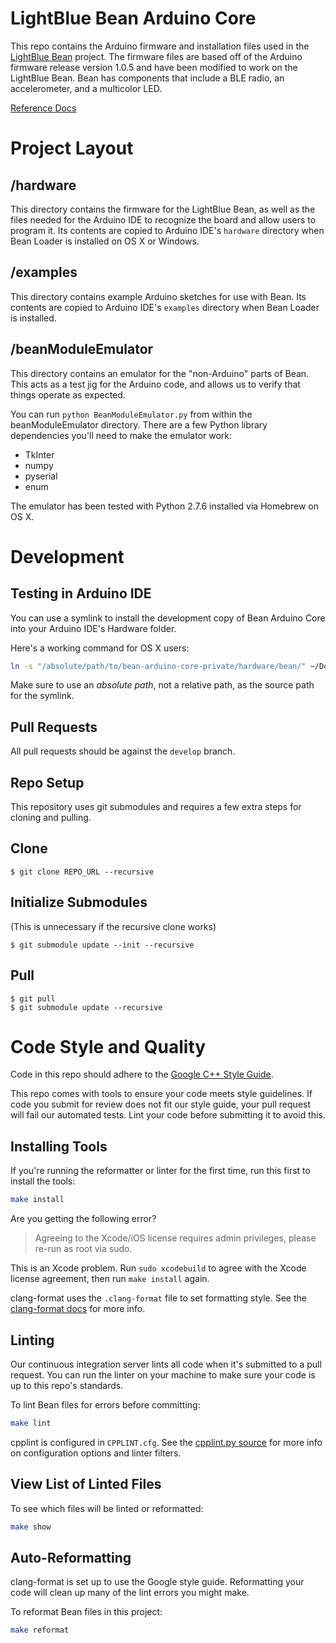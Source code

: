 # LightBlue Bean Arduino Core

This repo contains the Arduino firmware and installation files used in the [LightBlue Bean](https://punchthrough.com/bean) project. The firmware files are based off of the Arduino firmware release version 1.0.5 and have been modified to work on the LightBlue Bean. Bean has components that include a BLE radio, an accelerometer, and a multicolor LED.

[Reference Docs](https://punchthrough.com/bean/reference)

# Project Layout

## /hardware

This directory contains the firmware for the LightBlue Bean, as well as the files needed for the Arduino IDE to recognize the board and allow users to program it. Its contents are copied to Arduino IDE's `hardware` directory when Bean Loader is installed on OS X or Windows.

## /examples

This directory contains example Arduino sketches for use with Bean. Its contents are copied to Arduino IDE's `examples` directory when Bean Loader is installed.

## /beanModuleEmulator

This directory contains an emulator for the "non-Arduino" parts of Bean. This acts as a test jig for the Arduino code, and allows us to verify that things operate as expected.

You can run `python BeanModuleEmulator.py` from within the beanModuleEmulator directory. There are a few Python library dependencies you'll need to make the emulator work:

* TkInter
* numpy
* pyserial
* enum

The emulator has been tested with Python 2.7.6 installed via Homebrew on OS X.

# Development

## Testing in Arduino IDE

You can use a symlink to install the development copy of Bean Arduino Core into your Arduino IDE's Hardware folder.

Here's a working command for OS X users:

```sh
ln -s "/absolute/path/to/bean-arduino-core-private/hardware/bean/" ~/Documents/Arduino/hardware
```

Make sure to use an *absolute path*, not a relative path, as the source path for the symlink.

## Pull Requests

All pull requests should be against the `develop` branch.

## Repo Setup

This repository uses git submodules and requires a few extra steps for cloning and pulling.

## Clone

```
$ git clone REPO_URL --recursive
```

## Initialize Submodules

(This is unnecessary if the recursive clone works)

```
$ git submodule update --init --recursive
```

## Pull

```
$ git pull
$ git submodule update --recursive
```

# Code Style and Quality

Code in this repo should adhere to the [Google C++ Style Guide](https://google.github.io/styleguide/cppguide.html).

This repo comes with tools to ensure your code meets style guidelines. If code you submit for review does not fit our style guide, your pull request will fail our automated tests. Lint your code before submitting it to avoid this.

## Installing Tools

If you're running the reformatter or linter for the first time, run this first to install the tools:

```sh
make install
```

Are you getting the following error?

> Agreeing to the Xcode/iOS license requires admin privileges, please re-run as root via sudo.

This is an Xcode problem. Run `sudo xcodebuild` to agree with the Xcode license agreement, then run `make install` again.

clang-format uses the `.clang-format` file to set formatting style. See the [clang-format docs](http://clang.llvm.org/docs/ClangFormat.html) for more info.

## Linting

Our continuous integration server lints all code when it's submitted to a pull request. You can run the linter on your machine to make sure your code is up to this repo's standards.

To lint Bean files for errors before committing:

```sh
make lint
```

cpplint is configured in `CPPLINT.cfg`. See the [cpplint.py source](https://google-styleguide.googlecode.com/svn/trunk/cpplint/cpplint.py) for more info on configuration options and linter filters.

## View List of Linted Files

To see which files will be linted or reformatted:

```sh
make show
```

## Auto-Reformatting

clang-format is set up to use the Google style guide. Reformatting your code will clean up many of the lint errors you might make.

To reformat Bean files in this project:

```sh
make reformat
```
